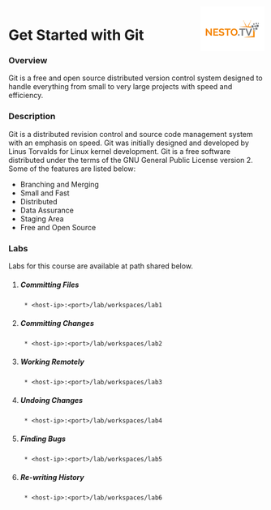 <img align="right" src="./logo-small.png">

# Get Started with Git

### Overview
Git is a free and open source distributed version control system designed to handle everything from small to very large projects with speed and efficiency.
### Description
Git is a distributed revision control and source code management system with an emphasis on speed. Git was initially designed and developed by Linus Torvalds for Linux kernel development. Git is a free software distributed under the terms of the GNU General Public License version 2. Some of the features are listed below:

- Branching and Merging
- Small and Fast
- Distributed
- Data Assurance
- Staging Area
- Free and Open Source

### Labs

Labs for this course are available at path shared below.

1. ##### Committing Files
		* <host-ip>:<port>/lab/workspaces/lab1
2. ##### Committing Changes
		* <host-ip>:<port>/lab/workspaces/lab2
3. ##### Working Remotely
		* <host-ip>:<port>/lab/workspaces/lab3
4. ##### Undoing Changes
		* <host-ip>:<port>/lab/workspaces/lab4
5. ##### Finding Bugs
		* <host-ip>:<port>/lab/workspaces/lab5
6. ##### Re-writing History
		* <host-ip>:<port>/lab/workspaces/lab6
